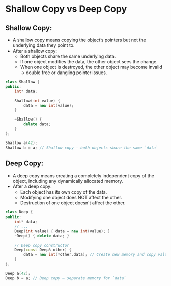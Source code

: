 # Shallow Copy vs Deep Copy

## Shallow Copy:

- A shallow copy means copying the object’s pointers but not the underlying data they point to.
- After a shallow copy:
  - Both objects share the same underlying data.
  - If one object modifies the data, the other object sees the change.
  - When one object is destroyed, the other object may become invalid → double free or dangling pointer issues.

```cpp
class Shallow {
public:
    int* data;

    Shallow(int value) {
        data = new int(value);
    }

    ~Shallow() {
        delete data;
    }
};

Shallow a(42);
Shallow b = a; // Shallow copy – both objects share the same `data`
```

## Deep Copy:

- A deep copy means creating a completely independent copy of the object, including any dynamically allocated memory.
- After a deep copy:
  - Each object has its own copy of the data.
  - Modifying one object does NOT affect the other.
  - Destruction of one object doesn't affect the other.

```cpp
class Deep {
public:
    int* data;
    // ...
    Deep(int value) { data = new int(value); }
    ~Deep() { delete data; }

    // Deep copy constructor
    Deep(const Deep& other) {
        data = new int(*other.data); // Create new memory and copy value
    }
};

Deep a(42);
Deep b = a; // Deep copy – separate memory for `data`
```
